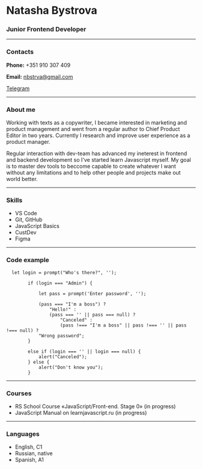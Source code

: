 # Natasha Bystrova


### Junior Frontend Developer

---

### __Contacts__


__Phone:__ +351 910 307 409

__Email:__ nbstrva@gmail.com

[Telegram](https://t.me/nbstrva)

---

### About me

Working with texts as a copywriter, I became interested in marketing and product management and went from a regular author to Сhief Product Editor in two years. Сurrently I research and improve user experience as a product manager. 

Regular interaction with dev-team has advanced my ineterest in frontend and backend development so I've started learn Javascript myself. My goal is to master dev tools to beсcome capable to create whatever I want without any limitations and to help other people and projects make out world better.

---

### Skills
* VS Code
* Git, GitHub
* JavaScript Basics
* CustDev
* Figma
---

### Code example
```
  let login = prompt("Who's there?", '');

        if (login === "Admin") {

            let pass = prompt('Enter password', '');

            (pass === "I'm a boss") ?
                "Hello!" :
                (pass === '' || pass === null) ?
                    "Canceled" :
                    (pass !=== "I'm a boss" || pass !=== '' || pass !=== null) ?
            "Wrong password";
        }

        else if (login === '' || login === null) {
            alert("Canceled");
        } else {
            alert("Don't know you");
        }
```
---

### Courses
* RS School Course «JavaScript/Front-end. Stage 0» (in progress)
* JavaScript Manual on learnjavascript.ru (in progress)
___

### Languages
* English, C1
* Russian, native
* Spanish, A1





